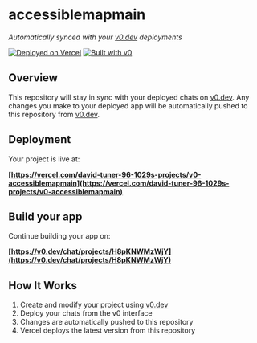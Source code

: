 # accessiblemapmain

*Automatically synced with your [v0.dev](https://v0.dev) deployments*

[![Deployed on Vercel](https://img.shields.io/badge/Deployed%20on-Vercel-black?style=for-the-badge&logo=vercel)](https://vercel.com/david-tuner-96-1029s-projects/v0-accessiblemapmain)
[![Built with v0](https://img.shields.io/badge/Built%20with-v0.dev-black?style=for-the-badge)](https://v0.dev/chat/projects/H8pKNWMzWjY)

## Overview

This repository will stay in sync with your deployed chats on [v0.dev](https://v0.dev).
Any changes you make to your deployed app will be automatically pushed to this repository from [v0.dev](https://v0.dev).

## Deployment

Your project is live at:

**[https://vercel.com/david-tuner-96-1029s-projects/v0-accessiblemapmain](https://vercel.com/david-tuner-96-1029s-projects/v0-accessiblemapmain)**

## Build your app

Continue building your app on:

**[https://v0.dev/chat/projects/H8pKNWMzWjY](https://v0.dev/chat/projects/H8pKNWMzWjY)**

## How It Works

1. Create and modify your project using [v0.dev](https://v0.dev)
2. Deploy your chats from the v0 interface
3. Changes are automatically pushed to this repository
4. Vercel deploys the latest version from this repository